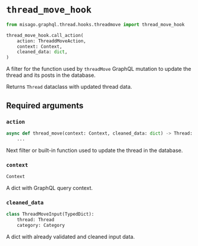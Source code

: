 # `thread_move_hook`

```python
from misago.graphql.thread.hooks.threadmove import thread_move_hook

thread_move_hook.call_action(
    action: ThreaddMoveAction,
    context: Context,
    cleaned_data: dict,
)
```

A filter for the function used by `threadMove` GraphQL mutation to update the thread and its posts in the database.

Returns `Thread` dataclass with updated thread data.


## Required arguments

### `action`

```python
async def thread_move(context: Context, cleaned_data: dict) -> Thread:
    ...
```

Next filter or built-in function used to update the thread in the database.


### `context`

```python
Context
```

A dict with GraphQL query context.


### `cleaned_data`

```python
class ThreadMoveInput(TypedDict):
    thread: Thread
    category: Category
```

A dict with already validated and cleaned input data.